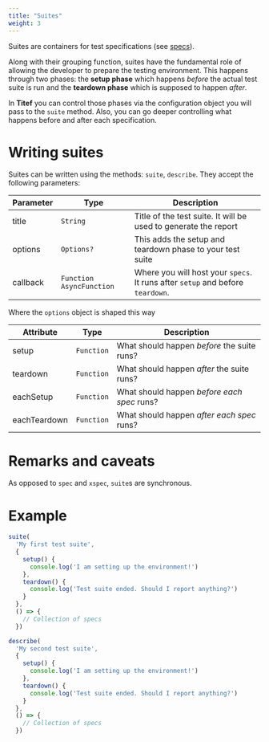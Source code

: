 ```yaml
---
title: "Suites"
weight: 3
---
```


Suites are containers for test specifications (see [specs](./specs)).

Along with their grouping function, suites have the fundamental role of
allowing the developer to prepare the testing environment. This happens
through two phases: the **setup phase** which happens _before_ the actual
test suite is run and the **teardown phase** which is supposed to happen
_after_.

In **Titef** you can control those phases via the configuration object
you will pass to the `suite` method.
Also, you can go deeper controlling what happens before and after each
specification.

# Writing suites

Suites can be written using the methods: `suite`, `describe`. 
They accept the following parameters:

| Parameter 	| Type            	| Description                                                                     	|
|-----------	|------------------	|---------------------------------------------------------------------------------	|
| title     	| `String`        	| Title of the test suite. It will be used to generate the report                 	|
| options   	| `Options?`      	| This adds the setup and teardown phase to your test suite                       	|
| callback  	| `Function`  `AsyncFunction` 	| Where you will host your `specs`.  It runs after `setup` and before `teardown`. 	|


Where the `options` object is shaped this way


| Attribute 	| Type       | Description                                 |
|-----------	|----------- |-------------------------------------------- |
| setup     	| `Function` | What should happen _before_ the suite runs? |
| teardown   	| `Function` | What should happen _after_ the suite runs?  |
| eachSetup     | `Function` | What should happen _before each spec_ runs? |
| eachTeardown  | `Function` | What should happen _after each spec_ runs?  |


# Remarks and caveats

As opposed to `spec` and `xspec`, `suite`s are synchronous.

# Example

```javascript
suite(
  'My first test suite',
  {
    setup() {
      console.log('I am setting up the environment!')
    },
    teardown() {
      console.log('Test suite ended. Should I report anything?')
    }
  },
  () => {
    // Collection of specs
  })
```

```javascript
describe(
  'My second test suite',
  {
    setup() {
      console.log('I am setting up the environment!')
    },
    teardown() {
      console.log('Test suite ended. Should I report anything?')
    }
  },
  () => {
    // Collection of specs
  })
```